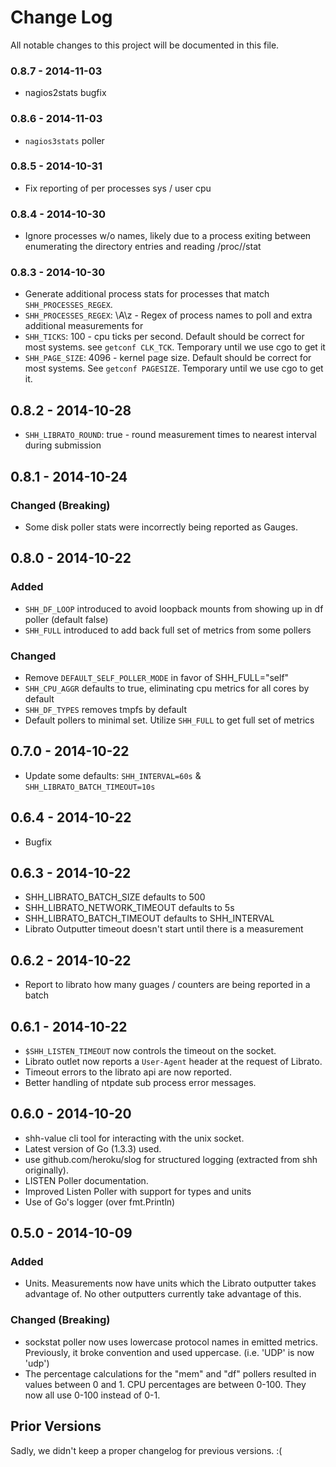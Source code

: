 # Change Log

All notable changes to this project will be documented in this file.

### 0.8.7 - 2014-11-03

- nagios2stats bugfix

### 0.8.6 - 2014-11-03

- `nagios3stats` poller

### 0.8.5 - 2014-10-31

- Fix reporting of per processes sys / user cpu

### 0.8.4 - 2014-10-30

- Ignore processes w/o names, likely due to a process exiting between
    enumerating the directory entries and reading /proc/<pid>/stat

### 0.8.3 - 2014-10-30

- Generate additional process stats for processes that match
    `SHH_PROCESSES_REGEX`.
- `SHH_PROCESSES_REGEX`: \A\z - Regex of process names to poll and extra
    additional measurements for
- `SHH_TICKS`: 100 - cpu ticks per second. Default should be correct for most
    systems. see `getconf CLK_TCK`. Temporary until we use cgo to get it
- `SHH_PAGE_SIZE`: 4096 - kernel page size. Default should be correct for most
    systems. See `getconf PAGESIZE`. Temporary until we use cgo to get it.

## 0.8.2 - 2014-10-28

- `SHH_LIBRATO_ROUND`: true - round measurement times to nearest interval
    during submission

## 0.8.1 - 2014-10-24

### Changed (Breaking)

- Some disk poller stats were incorrectly being reported as Gauges.

## 0.8.0 - 2014-10-22

### Added

- `SHH_DF_LOOP` introduced to avoid loopback mounts from showing up in df
    poller (default false)
- `SHH_FULL` introduced to add back full set of metrics from some pollers

### Changed

- Remove `DEFAULT_SELF_POLLER_MODE` in favor of SHH_FULL="self"
- `SHH_CPU_AGGR` defaults to true, eliminating cpu metrics for all cores by
    default
- `SHH_DF_TYPES` removes tmpfs by default
- Default pollers to minimal set. Utilize `SHH_FULL` to get full set of metrics

## 0.7.0 - 2014-10-22

- Update some defaults: `SHH_INTERVAL=60s` & `SHH_LIBRATO_BATCH_TIMEOUT=10s`

## 0.6.4 - 2014-10-22

- Bugfix

## 0.6.3 - 2014-10-22

- SHH_LIBRATO_BATCH_SIZE defaults to 500
- SHH_LIBRATO_NETWORK_TIMEOUT defaults to 5s
- SHH_LIBRATO_BATCH_TIMEOUT defaults to SHH_INTERVAL
- Librato Outputter timeout doesn't start until there is a measurement

## 0.6.2 - 2014-10-22

- Report to librato how many guages / counters are being reported in a batch

## 0.6.1 - 2014-10-22

- `$SHH_LISTEN_TIMEOUT` now controls the timeout on the socket.
- Librato outlet now reports a `User-Agent` header at the request of Librato.
- Timeout errors to the librato api are now reported.
- Better handling of ntpdate sub process error messages.

## 0.6.0 - 2014-10-20

- shh-value cli tool for interacting with the unix socket.
- Latest version of Go (1.3.3) used.
- use github.com/heroku/slog for structured logging (extracted from shh
    originally).
- LISTEN Poller documentation.
- Improved Listen Poller with support for types and units
- Use of Go's logger (over fmt.Println)

## 0.5.0 - 2014-10-09

### Added

- Units. Measurements now have units which the Librato outputter takes
    advantage of. No other outputters currently take advantage of this.

### Changed (Breaking)

- sockstat poller now uses lowercase protocol names in emitted metrics.
    Previously, it broke convention and used uppercase. (i.e. 'UDP' is now
    'udp')
- The percentage calculations for the "mem" and "df" pollers resulted in values
    between 0 and 1. CPU percentages are between 0-100. They now all use 0-100
    instead of 0-1.

## Prior Versions

Sadly, we didn't keep a proper changelog for previous versions. :(
